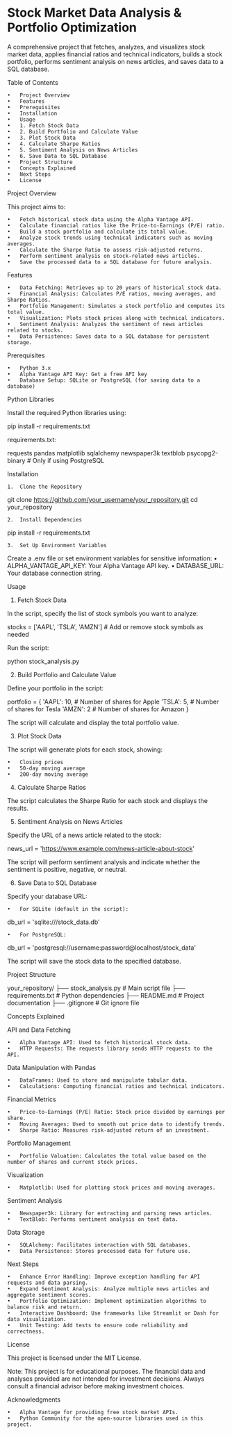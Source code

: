 # Stock Market Data Analysis & Portfolio Optimization

A comprehensive project that fetches, analyzes, and visualizes stock market data, applies financial ratios and technical indicators, builds a stock portfolio, performs sentiment analysis on news articles, and saves data to a SQL database.

Table of Contents

	•	Project Overview
	•	Features
	•	Prerequisites
	•	Installation
	•	Usage
	•	1. Fetch Stock Data
	•	2. Build Portfolio and Calculate Value
	•	3. Plot Stock Data
	•	4. Calculate Sharpe Ratios
	•	5. Sentiment Analysis on News Articles
	•	6. Save Data to SQL Database
	•	Project Structure
	•	Concepts Explained
	•	Next Steps
	•	License

Project Overview

This project aims to:

	•	Fetch historical stock data using the Alpha Vantage API.
	•	Calculate financial ratios like the Price-to-Earnings (P/E) ratio.
	•	Build a stock portfolio and calculate its total value.
	•	Analyze stock trends using technical indicators such as moving averages.
	•	Calculate the Sharpe Ratio to assess risk-adjusted returns.
	•	Perform sentiment analysis on stock-related news articles.
	•	Save the processed data to a SQL database for future analysis.

Features

	•	Data Fetching: Retrieves up to 20 years of historical stock data.
	•	Financial Analysis: Calculates P/E ratios, moving averages, and Sharpe Ratios.
	•	Portfolio Management: Simulates a stock portfolio and computes its total value.
	•	Visualization: Plots stock prices along with technical indicators.
	•	Sentiment Analysis: Analyzes the sentiment of news articles related to stocks.
	•	Data Persistence: Saves data to a SQL database for persistent storage.

Prerequisites

	•	Python 3.x
	•	Alpha Vantage API Key: Get a free API key
	•	Database Setup: SQLite or PostgreSQL (for saving data to a database)

Python Libraries

Install the required Python libraries using:

pip install -r requirements.txt

requirements.txt:

requests
pandas
matplotlib
sqlalchemy
newspaper3k
textblob
psycopg2-binary  # Only if using PostgreSQL

Installation

	1.	Clone the Repository

git clone https://github.com/your_username/your_repository.git
cd your_repository


	2.	Install Dependencies

pip install -r requirements.txt


	3.	Set Up Environment Variables
Create a .env file or set environment variables for sensitive information:
	•	ALPHA_VANTAGE_API_KEY: Your Alpha Vantage API key.
	•	DATABASE_URL: Your database connection string.

Usage

1. Fetch Stock Data

In the script, specify the list of stock symbols you want to analyze:

stocks = ['AAPL', 'TSLA', 'AMZN']  # Add or remove stock symbols as needed

Run the script:

python stock_analysis.py

2. Build Portfolio and Calculate Value

Define your portfolio in the script:

portfolio = {
    'AAPL': 10,  # Number of shares for Apple
    'TSLA': 5,   # Number of shares for Tesla
    'AMZN': 2    # Number of shares for Amazon
}

The script will calculate and display the total portfolio value.

3. Plot Stock Data

The script will generate plots for each stock, showing:

	•	Closing prices
	•	50-day moving average
	•	200-day moving average

4. Calculate Sharpe Ratios

The script calculates the Sharpe Ratio for each stock and displays the results.

5. Sentiment Analysis on News Articles

Specify the URL of a news article related to the stock:

news_url = 'https://www.example.com/news-article-about-stock'

The script will perform sentiment analysis and indicate whether the sentiment is positive, negative, or neutral.

6. Save Data to SQL Database

Specify your database URL:

	•	For SQLite (default in the script):

db_url = 'sqlite:///stock_data.db'


	•	For PostgreSQL:

db_url = 'postgresql://username:password@localhost/stock_data'



The script will save the stock data to the specified database.

Project Structure

your_repository/
├── stock_analysis.py      # Main script file
├── requirements.txt       # Python dependencies
├── README.md              # Project documentation
├── .gitignore             # Git ignore file

Concepts Explained

API and Data Fetching

	•	Alpha Vantage API: Used to fetch historical stock data.
	•	HTTP Requests: The requests library sends HTTP requests to the API.

Data Manipulation with Pandas

	•	DataFrames: Used to store and manipulate tabular data.
	•	Calculations: Computing financial ratios and technical indicators.

Financial Metrics

	•	Price-to-Earnings (P/E) Ratio: Stock price divided by earnings per share.
	•	Moving Averages: Used to smooth out price data to identify trends.
	•	Sharpe Ratio: Measures risk-adjusted return of an investment.

Portfolio Management

	•	Portfolio Valuation: Calculates the total value based on the number of shares and current stock prices.

Visualization

	•	Matplotlib: Used for plotting stock prices and moving averages.

Sentiment Analysis

	•	Newspaper3k: Library for extracting and parsing news articles.
	•	TextBlob: Performs sentiment analysis on text data.

Data Storage

	•	SQLAlchemy: Facilitates interaction with SQL databases.
	•	Data Persistence: Stores processed data for future use.

Next Steps

	•	Enhance Error Handling: Improve exception handling for API requests and data parsing.
	•	Expand Sentiment Analysis: Analyze multiple news articles and aggregate sentiment scores.
	•	Portfolio Optimization: Implement optimization algorithms to balance risk and return.
	•	Interactive Dashboard: Use frameworks like Streamlit or Dash for data visualization.
	•	Unit Testing: Add tests to ensure code reliability and correctness.

License

This project is licensed under the MIT License.

Note: This project is for educational purposes. The financial data and analyses provided are not intended for investment decisions. Always consult a financial advisor before making investment choices.

Acknowledgments

	•	Alpha Vantage for providing free stock market APIs.
	•	Python Community for the open-source libraries used in this project.

